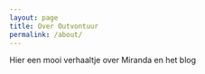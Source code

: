 ```yaml
---
layout: page
title: Over Outvontuur
permalink: /about/
---
```


Hier een mooi verhaaltje over Miranda en het blog


